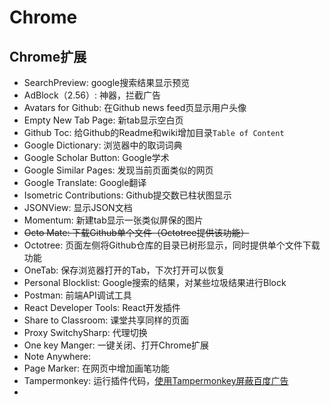 # Chrome

## Chrome扩展

* SearchPreview: google搜索结果显示预览
* AdBlock（2.56）: 神器，拦截广告
* Avatars for Github: 在Github news feed页显示用户头像
* Empty New Tab Page: 新tab显示空白页
* Github Toc: 给Github的Readme和wiki增加目录`Table of Content`
* Google Dictionary: 浏览器中的取词词典
* Google Scholar Button: Google学术
* Google Similar Pages: 发现当前页面类似的网页
* Google Translate: Google翻译
* Isometric Contributions: Github提交数已柱状图显示
* JSONView: 显示JSON文档
* Momentum: 新建tab显示一张类似屏保的图片
* ~~Octo Mate: 下载Github单个文件（Octotree提供该功能）~~
* Octotree: 页面左侧将Github仓库的目录已树形显示，同时提供单个文件下载功能
* OneTab: 保存浏览器打开的Tab，下次打开可以恢复
* Personal Blocklist: Google搜索的结果，对某些垃圾结果进行Block
* Postman: 前端API调试工具
* React Developer Tools: React开发插件
* Share to Classroom: 课堂共享同样的页面
* Proxy SwitchySharp: 代理切换
* One key Manger: 一键关闭、打开Chrome扩展
* Note Anywhere:
* Page Marker: 在网页中增加画笔功能
* Tampermonkey: 运行插件代码，[使用Tampermonkey屏蔽百度广告](http://blog.csdn.net/u011303443/article/details/51317504)
* 
